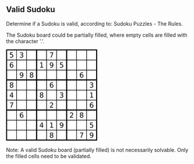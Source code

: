 ## Valid Sudoku


Determine if a Sudoku is valid, according to: Sudoku Puzzles - The Rules.

The Sudoku board could be partially filled, where empty cells are filled with the character '.'.

[![Example](sudoku.png)](https://raw.github.com/yning/Interview-Questions/master/sudoku.png)


Note:
A valid Sudoku board (partially filled) is not necessarily solvable. Only the filled cells need to be validated.
